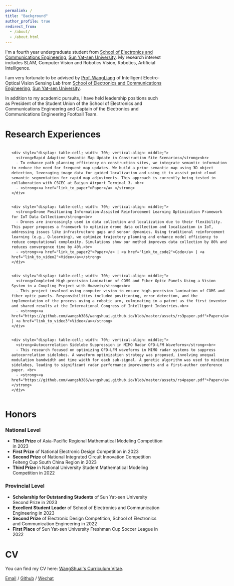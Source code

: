 ```yaml
---
permalink: /
title: "Background"
author_profile: true
redirect_from: 
  - /about/
  - /about.html
---
```

I'm a fourth year undergraduate student from [School of Electronics and Communications Engineering](https://sece.sysu.edu.cn/), [Sun Yat-sen University](https://www.sysu.edu.cn/). My research interest includes SLAM, Computer Vision and Robotics Vision, Robotics, Artificial Intelligence.

I am very fortunate to be advised by [Prof. WangLiang](https://sece.sysu.edu.cn/szll/js/1361718.htm) of Intelligent Electro-Optical Vision Sensing Lab from [School of Electronics and Communications Engineering](https://sece.sysu.edu.cn/), [Sun Yat-sen University](https://www.sysu.edu.cn/).

In addition to my academic pursuits, I have held leadership positions such as President of the Student Union of the School of Electronics and Communications Engineering and Captain of the Electronics and Communications Engineering Football Team.

Research Experiences
========

<div style="display: table; width: 100%; border-collapse: collapse;">

  <div style="display: table-row;">
    <div style="display: table-cell; width: 30%; padding-right: 20px; vertical-align: middle;">
      <img src="https://raw.githubusercontent.com/wangsh386/wangshuai.github.io/master/images/rs1.png" alt="Project Image 1" style="width: 100%; height: auto;"/>
    </div>

    <div style="display: table-cell; width: 70%; vertical-align: middle;">
      <strong>Rapid Adaptive Semantic Map Update in Construction Site Scenarios</strong><br>
      - To enhance path planning efficiency on construction sites, we integrate semantic information to reduce the need for frequent map updates. We build a prior semantic map using 3D object detection, leveraging image data for guided localization and using it to assist point cloud semantic segmentation for rapid map adjustments. This approach is currently being tested in collaboration with CSCEC at Baiyun Airport Terminal 3. <br>
      - <strong><a href="link_to_paper">Paper</a> </strong>
    </div>
  </div>

  <div style="display: table-row; margin-top: 20px;">
    <div style="display: table-cell; width: 30%; padding-right: 20px; vertical-align: middle;">
      <img src="https://raw.githubusercontent.com/wangsh386/wangshuai.github.io/master/images/rs2.png" alt="Project Image 2" style="width: 100%; height: auto;"/>
    </div>

    <div style="display: table-cell; width: 70%; vertical-align: middle;">
      <strong>Drone Positioning Information-Assisted Reinforcement Learning Optimization Framework for IoT Data Collection</strong><br>
      - Drones are increasingly used in data collection and localization due to their flexibility. This paper proposes a framework to optimize drone data collection and localization in IoT, addressing issues like infrastructure gaps and sensor dynamics. Using traditional reinforcement learning (e.g., Q-learning), we optimize trajectory planning and enhance model efficiency to reduce computational complexity. Simulations show our method improves data collection by 80% and reduces convergence time by 40%.<br>
      - <strong><a href="link_to_paper2">Paper</a> | <a href="link_to_code2">Code</a> | <a href="link_to_video2">Video</a></strong>
    </div>
  </div>

  <div style="display: table-row; margin-top: 20px;">
    <div style="display: table-cell; width: 30%; padding-right: 20px; vertical-align: middle;">
      <img src="https://raw.githubusercontent.com/wangsh386/wangshuai.github.io/master/images/rs3.png" alt="Project Image 3" style="width: 100%; height: auto;"/>
    </div>

    <div style="display: table-cell; width: 70%; vertical-align: middle;">
      <strong>Completed High-precision Lamination of COMS and Fiber Optic Panels Using a Vision System in a Coupling Project with Huawei</strong><br>
      - This project involved using computer vision to ensure high-precision lamination of COMS and fiber optic panels. Responsibilities included positioning, error detection, and the implementation of the process using a robotic arm, culminating in a patent as the first inventor and shared results at the International Congress of Intelligent Industries.<br>
      - <strong><a href="https://github.com/wangsh386/wangshuai.github.io/blob/master/assets/rs3paper.pdf">Paper</a> | <a href="link_to_video3">Video</a></strong>
    </div>
  </div>

  <div style="display: table-row; margin-top: 20px;">
    <div style="display: table-cell; width: 30%; padding-right: 20px; vertical-align: middle;">
      <img src="https://raw.githubusercontent.com/wangsh386/wangshuai.github.io/master/images/rs4.png" alt="Project Image 4" style="width: 100%; height: auto;"/>
    </div>

    <div style="display: table-cell; width: 70%; vertical-align: middle;">
      <strong>Autocorrelation Sidelobe Suppression in MIMO Radar OFD-LFM Waveforms</strong><br>
      - This research focused on optimizing OFD-LFM waveforms in MIMO radar systems to suppress autocorrelation sidelobes. A waveform optimization strategy was proposed, involving unequal modulation bandwidth and time width for each sub-signal. A genetic algorithm was used to minimize sidelobes, leading to significant radar performance improvements and a first-author conference paper. <br>
      - <strong><a href="https://github.com/wangsh386/wangshuai.github.io/blob/master/assets/rs4paper.pdf">Paper</a> </strong>
    </div>
  </div>

</div>






Honors
========

### National Level
- **Third Prize** of Asia-Pacific Regional Mathematical Modeling Competition in 2023
- **First Prize** of National Electronic Design Competition in 2023
- **Second Prize** of National Integrated Circuit Innovation Competition Feiteng Cup South China Region in 2023
- **Third Prize** in National University Student Mathematical Modeling Competition in 2022

### Provincial Level
- **Scholarship for Outstanding Students** of Sun Yat-sen University Second Prize in 2023
- **Excellent Student Leader** of School of Electronics and Communication Engineering in 2023
- **Second Prize** of Electronic Design Competition, School of Electronics and Communication Engineering in 2022
- **First Place** of Sun Yat-sen University Freshman Cup Soccer League in 2022




CV
========
You can find my CV here: [WangShuai's Curriculum Vitae](https://github.com/wangsh386/wangshuai.github.io/tree/master/assets/CVWangShuai.pdf).


[Email](mailto:15928277030@163.com) / [Github](https://github.com/wangsh386) / [Wechat](../images/wechat.jpg) 
